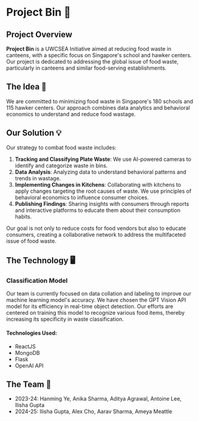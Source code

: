 # Project Bin 🌱

## Project Overview
**Project Bin** is a UWCSEA Initiative aimed at reducing food waste in canteens, with a specific focus on Singapore's school and hawker centers. Our project is dedicated to addressing the global issue of food waste, particularly in canteens and similar food-serving establishments.

## The Idea 🌟
We are committed to minimizing food waste in Singapore's 180 schools and 115 hawker centers. Our approach combines data analytics and behavioral economics to understand and reduce food wastage.

## Our Solution 💡
Our strategy to combat food waste includes:
1. **Tracking and Classifying Plate Waste**: We use AI-powered cameras to identify and categorize waste in bins.
2. **Data Analysis**: Analyzing data to understand behavioral patterns and trends in wastage.
3. **Implementing Changes in Kitchens**: Collaborating with kitchens to apply changes targeting the root causes of waste. We use principles of behavioral economics to influence consumer choices.
4. **Publishing Findings**: Sharing insights with consumers through reports and interactive platforms to educate them about their consumption habits.

Our goal is not only to reduce costs for food vendors but also to educate consumers, creating a collaborative network to address the multifaceted issue of food waste.

## The Technology 🖥️
### Classification Model
Our team is currently focused on data collation and labeling to improve our machine learning model's accuracy. We have chosen the GPT Vision API model for its efficiency in real-time object detection. Our efforts are centered on training this model to recognize various food items, thereby increasing its specificity in waste classification.

#### Technologies Used:
- ReactJS
- MongoDB
- Flask
- OpenAI API

## The Team 👥
- 2023-24: Hanming Ye, Anika Sharma, Aditya Agrawal, Antoine Lee, Ilisha Gupta
- 2024-25: Ilisha Gupta, Alex Cho, Aarav Sharma, Ameya Meattle
